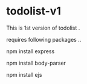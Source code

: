 # todolist-v1

This is 1st version of todolist .

requires following packages ..

npm install express

npm install body-parser

npm install ejs
